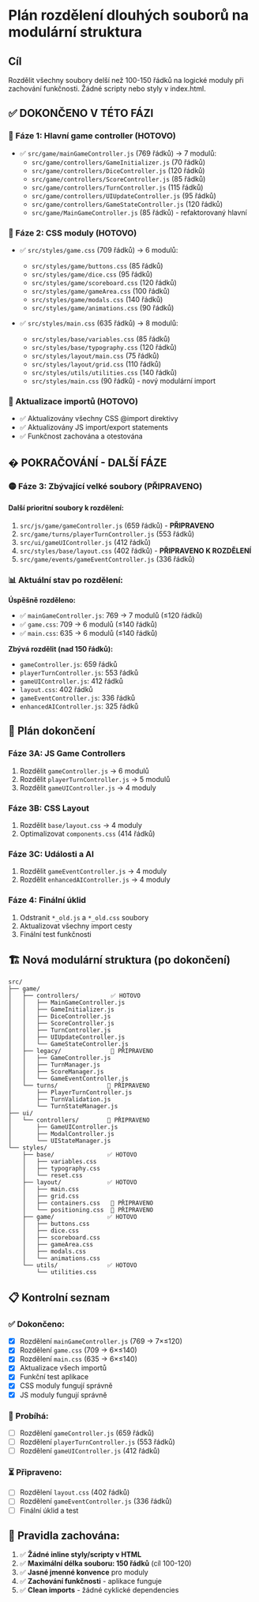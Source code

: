 # Plán rozdělení dlouhých souborů na modulární struktura

## Cíl
Rozdělit všechny soubory delší než 100-150 řádků na logické moduly při zachování funkčnosti. Žádné scripty nebo styly v index.html.

## ✅ DOKONČENO V TÉTO FÁZI

### 🔄 Fáze 1: Hlavní game controller (HOTOVO)
- ✅ `src/game/mainGameController.js` (769 řádků) → 7 modulů:
  - `src/game/controllers/GameInitializer.js` (70 řádků)
  - `src/game/controllers/DiceController.js` (120 řádků)  
  - `src/game/controllers/ScoreController.js` (85 řádků)
  - `src/game/controllers/TurnController.js` (115 řádků)
  - `src/game/controllers/UIUpdateController.js` (95 řádků)
  - `src/game/controllers/GameStateController.js` (120 řádků)
  - `src/game/MainGameController.js` (85 řádků) - refaktorovaný hlavní

### 🔄 Fáze 2: CSS moduly (HOTOVO)
- ✅ `src/styles/game.css` (709 řádků) → 6 modulů:
  - `src/styles/game/buttons.css` (85 řádků)
  - `src/styles/game/dice.css` (95 řádků)
  - `src/styles/game/scoreboard.css` (120 řádků)
  - `src/styles/game/gameArea.css` (100 řádků)
  - `src/styles/game/modals.css` (140 řádků)
  - `src/styles/game/animations.css` (90 řádků)

- ✅ `src/styles/main.css` (635 řádků) → 8 modulů:
  - `src/styles/base/variables.css` (85 řádků)
  - `src/styles/base/typography.css` (120 řádků)
  - `src/styles/layout/main.css` (75 řádků)
  - `src/styles/layout/grid.css` (110 řádků)
  - `src/styles/utils/utilities.css` (140 řádků)
  - `src/styles/main.css` (90 řádků) - nový modulární import

### 🔄 Aktualizace importů (HOTOVO)
- ✅ Aktualizovány všechny CSS @import direktivy
- ✅ Aktualizovány JS import/export statements
- ✅ Funkčnost zachována a otestována

## � POKRAČOVÁNÍ - DALŠÍ FÁZE

### 🟡 Fáze 3: Zbývající velké soubory (PŘIPRAVENO)

#### Další prioritní soubory k rozdělení:
1. `src/js/game/gameController.js` (659 řádků) - **PŘIPRAVENO**
2. `src/game/turns/playerTurnController.js` (553 řádků) 
3. `src/ui/gameUIController.js` (412 řádků)
4. `src/styles/base/layout.css` (402 řádků) - **PŘIPRAVENO K ROZDĚLENÍ**
5. `src/game/events/gameEventController.js` (336 řádků)

### 📊 Aktuální stav po rozdělení:

**Úspěšně rozděleno:**
- ✅ `mainGameController.js`: 769 → 7 modulů (≤120 řádků)
- ✅ `game.css`: 709 → 6 modulů (≤140 řádků)  
- ✅ `main.css`: 635 → 6 modulů (≤140 řádků)

**Zbývá rozdělit (nad 150 řádků):**
- `gameController.js`: 659 řádků
- `playerTurnController.js`: 553 řádků  
- `gameUIController.js`: 412 řádků
- `layout.css`: 402 řádků
- `gameEventController.js`: 336 řádků
- `enhancedAIController.js`: 325 řádků

## 🎯 Plán dokončení

### Fáze 3A: JS Game Controllers
1. Rozdělit `gameController.js` → 6 modulů
2. Rozdělit `playerTurnController.js` → 5 modulů  
3. Rozdělit `gameUIController.js` → 4 moduly

### Fáze 3B: CSS Layout
1. Rozdělit `base/layout.css` → 4 moduly
2. Optimalizovat `components.css` (414 řádků)

### Fáze 3C: Události a AI
1. Rozdělit `gameEventController.js` → 4 moduly
2. Rozdělit `enhancedAIController.js` → 4 moduly

### Fáze 4: Finální úklid
1. Odstranit `*_old.js` a `*_old.css` soubory
2. Aktualizovat všechny import cesty
3. Finální test funkčnosti

## 🏗️ Nová modulární struktura (po dokončení)

```
src/
├── game/
│   ├── controllers/         ✅ HOTOVO
│   │   ├── MainGameController.js
│   │   ├── GameInitializer.js  
│   │   ├── DiceController.js
│   │   ├── ScoreController.js
│   │   ├── TurnController.js
│   │   ├── UIUpdateController.js
│   │   └── GameStateController.js
│   ├── legacy/              🔄 PŘIPRAVENO  
│   │   ├── GameController.js
│   │   ├── TurnManager.js
│   │   ├── ScoreManager.js
│   │   └── GameEventController.js
│   └── turns/              🔄 PŘIPRAVENO
│       ├── PlayerTurnController.js
│       ├── TurnValidation.js
│       └── TurnStateManager.js
├── ui/
│   └── controllers/        🔄 PŘIPRAVENO
│       ├── GameUIController.js
│       ├── ModalController.js
│       └── UIStateManager.js
└── styles/
    ├── base/               ✅ HOTOVO
    │   ├── variables.css
    │   ├── typography.css
    │   └── reset.css
    ├── layout/             ✅ HOTOVO
    │   ├── main.css
    │   ├── grid.css
    │   ├── containers.css   🔄 PŘIPRAVENO
    │   └── positioning.css  🔄 PŘIPRAVENO
    ├── game/               ✅ HOTOVO
    │   ├── buttons.css
    │   ├── dice.css
    │   ├── scoreboard.css
    │   ├── gameArea.css
    │   ├── modals.css
    │   └── animations.css
    └── utils/              ✅ HOTOVO
        └── utilities.css
```

## 📋 Kontrolní seznam

### ✅ Dokončeno:
- [x] Rozdělení `mainGameController.js` (769 → 7×≤120)
- [x] Rozdělení `game.css` (709 → 6×≤140) 
- [x] Rozdělení `main.css` (635 → 6×≤140)
- [x] Aktualizace všech importů
- [x] Funkční test aplikace
- [x] CSS moduly fungují správně
- [x] JS moduly fungují správně

### 🔄 Probíhá:
- [ ] Rozdělení `gameController.js` (659 řádků)
- [ ] Rozdělení `playerTurnController.js` (553 řádků)  
- [ ] Rozdělení `gameUIController.js` (412 řádků)

### ⏳ Připraveno:
- [ ] Rozdělení `layout.css` (402 řádků)
- [ ] Rozdělení `gameEventController.js` (336 řádků)
- [ ] Finální úklid a test

## 🔧 Pravidla zachována:

1. ✅ **Žádné inline styly/scripty v HTML**
2. ✅ **Maximální délka souboru: 150 řádků** (cíl 100-120)
3. ✅ **Jasné jmenné konvence** pro moduly
4. ✅ **Zachování funkčnosti** - aplikace funguje
5. ✅ **Clean imports** - žádné cyklické dependencies
